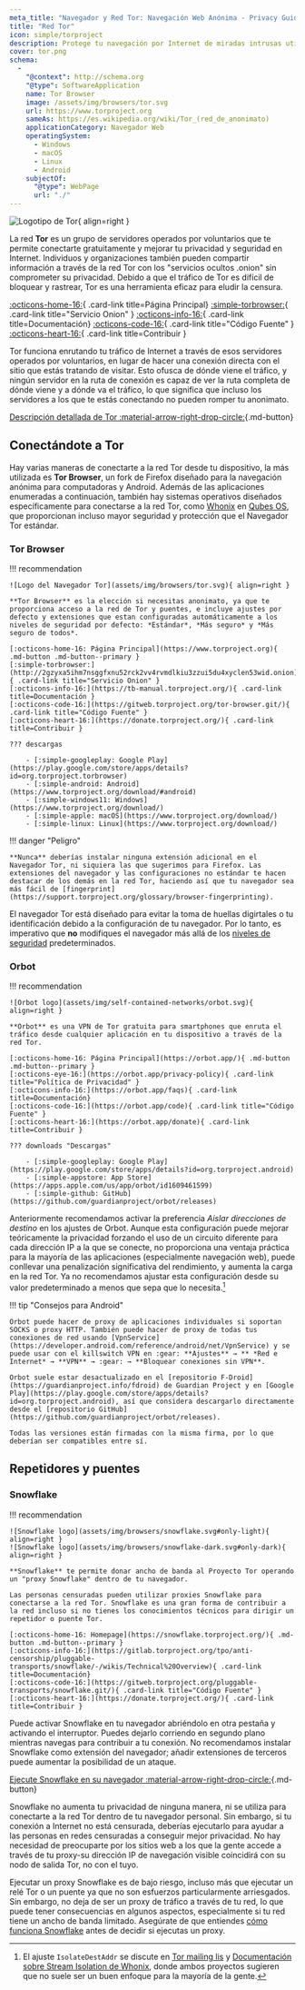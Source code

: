 ```yaml
---
meta_title: "Navegador y Red Tor: Navegación Web Anónima - Privacy Guides"
title: "Red Tor"
icon: simple/torproject
description: Protege tu navegación por Internet de miradas intrusas utilizando la red Tor, una red segura que elude la censura.
cover: tor.png
schema:
  - 
    "@context": http://schema.org
    "@type": SoftwareApplication
    name: Tor Browser
    image: /assets/img/browsers/tor.svg
    url: https://www.torproject.org
    sameAs: https://es.wikipedia.org/wiki/Tor_(red_de_anonimato)
    applicationCategory: Navegador Web
    operatingSystem:
      - Windows
      - macOS
      - Linux
      - Android
    subjectOf:
      "@type": WebPage
      url: "./"
---
```


![Logotipo de Tor](assets/img/self-contained-networks/tor.svg){ align=right }

La red **Tor** es un grupo de servidores operados por voluntarios que te permite conectarte gratuitamente y mejorar tu privacidad y seguridad en Internet. Individuos y organizaciones también pueden compartir información a través de la red Tor con los "servicios ocultos .onion" sin comprometer su privacidad. Debido a que el tráfico de Tor es difícil de bloquear y rastrear, Tor es una herramienta eficaz para eludir la censura.

[:octicons-home-16:](https://www.torproject.org){ .card-link title=Página Principal}
[:simple-torbrowser:](http://2gzyxa5ihm7nsggfxnu52rck2vv4rvmdlkiu3zzui5du4xyclen53wid.onion){ .card-link title="Servicio Onion" }
[:octicons-info-16:](https://tb-manual.torproject.org/){ .card-link title=Documentación}
[:octicons-code-16:](https://gitweb.torproject.org/tor.git){ .card-link title="Código Fuente" }
[:octicons-heart-16:](https://donate.torproject.org/){ .card-link title=Contribuir }

Tor funciona enrutando tu tráfico de Internet a través de esos servidores operados por voluntarios, en lugar de hacer una conexión directa con el sitio que estás tratando de visitar. Esto ofusca de dónde viene el tráfico, y ningún servidor en la ruta de conexión es capaz de ver la ruta completa de dónde viene y a dónde va el tráfico, lo que significa que incluso los servidores a los que te estás conectando no pueden romper tu anonimato.

[Descripción detallada de Tor :material-arrow-right-drop-circle:](advanced/tor-overview.md ""){.md-button}

## Conectándote a Tor

Hay varias maneras de conectarte a la red Tor desde tu dispositivo, la más utilizada es **Tor Browser**, un fork de Firefox diseñado para la navegación anónima para computadoras y Android. Además de las aplicaciones enumeradas a continuación, también hay sistemas operativos diseñados específicamente para conectarse a la red Tor, como [Whonix](desktop.md#whonix) en [Qubes OS](desktop.md#qubes-os), que proporcionan incluso mayor seguridad y protección que el Navegador Tor estándar.

### Tor Browser

!!! recommendation

    ![Logo del Navegador Tor](assets/img/browsers/tor.svg){ align=right }
    
    **Tor Browser** es la elección si necesitas anonimato, ya que te proporciona acceso a la red de Tor y puentes, e incluye ajustes por defecto y extensiones que estan configuradas automáticamente a los niveles de seguridad por defecto: *Estándar*, *Más seguro* y *Más seguro de todos*.
    
    [:octicons-home-16: Página Principal](https://www.torproject.org){ .md-button .md-button--primary }
    [:simple-torbrowser:](http://2gzyxa5ihm7nsggfxnu52rck2vv4rvmdlkiu3zzui5du4xyclen53wid.onion){ .card-link title="Servicio Onion" }
    [:octicons-info-16:](https://tb-manual.torproject.org/){ .card-link title=Documentación }
    [:octicons-code-16:](https://gitweb.torproject.org/tor-browser.git/){ .card-link title="Código Fuente" }
    [:octicons-heart-16:](https://donate.torproject.org/){ .card-link title=Contribuir }
    
    ??? descargas
    
        - [:simple-googleplay: Google Play](https://play.google.com/store/apps/details?id=org.torproject.torbrowser)
        - [:simple-android: Android](https://www.torproject.org/download/#android)
        - [:simple-windows11: Windows](https://www.torproject.org/download/)
        - [:simple-apple: macOS](https://www.torproject.org/download/)
        - [:simple-linux: Linux](https://www.torproject.org/download/)

!!! danger "Peligro"

    **Nunca** deberías instalar ninguna extensión adicional en el Navegador Tor, ni siquiera las que sugerimos para Firefox. Las extensiones del navegador y las configuraciones no estándar te hacen destacar de los demás en la red Tor, haciendo así que tu navegador sea más fácil de [fingerprint](https://support.torproject.org/glossary/browser-fingerprinting).

El navegador Tor está diseñado para evitar la toma de huellas digirtales o tu identificación debido a la configuración de tu navegador. Por lo tanto, es imperativo que **no** modifiques el navegador más allá de los [niveles de seguridad](https://tb-manual.torproject.org/security-settings/) predeterminados.

### Orbot

!!! recommendation

    ![Orbot logo](assets/img/self-contained-networks/orbot.svg){ align=right }
    
    **Orbot** es una VPN de Tor gratuita para smartphones que enruta el tráfico desde cualquier aplicación en tu dispositivo a través de la red Tor.
    
    [:octicons-home-16: Página Principal](https://orbot.app/){ .md-button .md-button--primary }
    [:octicons-eye-16:](https://orbot.app/privacy-policy){ .card-link title="Política de Privacidad" }
    [:octicons-info-16:](https://orbot.app/faqs){ .card-link title=Documentación}
    [:octicons-code-16:](https://orbot.app/code){ .card-link title="Código Fuente" }
    [:octicons-heart-16:](https://orbot.app/donate){ .card-link title=Contribuir }
    
    ??? downloads "Descargas"
    
        - [:simple-googleplay: Google Play](https://play.google.com/store/apps/details?id=org.torproject.android)
        - [:simple-appstore: App Store](https://apps.apple.com/us/app/orbot/id1609461599)
        - [:simple-github: GitHub](https://github.com/guardianproject/orbot/releases)

Anteriormente recomendamos activar la preferencia *Aislar direcciones de destino* en los ajustes de Orbot. Aunque esta configuración puede mejorar teóricamente la privacidad forzando el uso de un circuito diferente para cada dirección IP a la que se conecte, no proporciona una ventaja práctica para la mayoría de las aplicaciones (especialmente navegación web), puede conllevar una penalización significativa del rendimiento, y aumenta la carga en la red Tor. Ya no recomendamos ajustar esta configuración desde su valor predeterminado a menos que sepa que lo necesita.[^1]

!!! tip "Consejos para Android"

    Orbot puede hacer de proxy de aplicaciones individuales si soportan SOCKS o proxy HTTP. También puede hacer de proxy de todas tus conexiones de red usando [VpnService](https://developer.android.com/reference/android/net/VpnService) y se puede usar con el killswitch VPN en :gear: **Ajustes** → ** *Red e Internet* → **VPN** → :gear: → **Bloquear conexiones sin VPN**.
    
    Orbot suele estar desactualizado en el [repositorio F-Droid](https://guardianproject.info/fdroid) de Guardian Project y en [Google Play](https://play.google.com/store/apps/details?id=org.torproject.android), así que considera descargarlo directamente desde el [repositorio GitHub](https://github.com/guardianproject/orbot/releases).
    
    Todas las versiones están firmadas con la misma firma, por lo que deberían ser compatibles entre sí.

## Repetidores y puentes

### Snowflake

!!! recommendation

    ![Snowflake logo](assets/img/browsers/snowflake.svg#only-light){ align=right }
    ![Snowflake logo](assets/img/browsers/snowflake-dark.svg#only-dark){ align=right }
    
    **Snowflake** te permite donar ancho de banda al Proyecto Tor operando un "proxy Snowflake" dentro de tu navegador.
    
    Las personas censuradas pueden utilizar proxies Snowflake para conectarse a la red Tor. Snowflake es una gran forma de contribuir a la red incluso si no tienes los conocimientos técnicos para dirigir un repetidor o puente Tor.
    
    [:octicons-home-16: Homepage](https://snowflake.torproject.org/){ .md-button .md-button--primary }
    [:octicons-info-16:](https://gitlab.torproject.org/tpo/anti-censorship/pluggable-transports/snowflake/-/wikis/Technical%20Overview){ .card-link title=Documentación}
    [:octicons-code-16:](https://gitweb.torproject.org/pluggable-transports/snowflake.git/){ .card-link title="Código Fuente" }
    [:octicons-heart-16:](https://donate.torproject.org/){ .card-link title=Contribuir }

Puede activar Snowflake en tu navegador abriéndolo en otra pestaña y activando el interruptor. Puedes dejarlo corriendo en segundo plano mientras navegas para contribuir a tu conexión. No recomendamos instalar Snowflake como extensión del navegador; añadir extensiones de terceros puede aumentar la posibilidad de un ataque.

[Ejecute Snowflake en su navegador :material-arrow-right-drop-circle:](https://snowflake.torproject.org/embed.html ""){.md-button}

Snowflake no aumenta tu privacidad de ninguna manera, ni se utiliza para conectarte a la red Tor dentro de tu navegador personal. Sin embargo, si tu conexión a Internet no está censurada, deberías ejecutarlo para ayudar a las personas en redes censuradas a conseguir mejor privacidad. No hay necesidad de preocuparte por los sitios web a los que la gente accede a través de tu proxy-su dirección IP de navegación visible coincidirá con su nodo de salida Tor, no con el tuyo.

Ejecutar un proxy Snowflake es de bajo riesgo, incluso más que ejecutar un relé Tor o un puente ya que no son esfuerzos particularmente arriesgados. Sin embargo, no deja de ser un proxy de tráfico a través de tu red, lo que puede tener consecuencias en algunos aspectos, especialmente si tu red tiene un ancho de banda limitado. Asegúrate de que entiendes [cómo funciona Snowflake](https://gitlab.torproject.org/tpo/anti-censorship/pluggable-transports/snowflake/-/wikis/home) antes de decidir si ejecutas un proxy.

[^1]: El ajuste `IsolateDestAddr` se discute en [Tor mailing lis](https://lists.torproject.org/pipermail/tor-talk/2012-May/024403.html) y [Documentación sobre Stream Isolation de Whonix](https://www.whonix.org/wiki/Stream_Isolation), donde ambos proyectos sugieren que no suele ser un buen enfoque para la mayoría de la gente.
